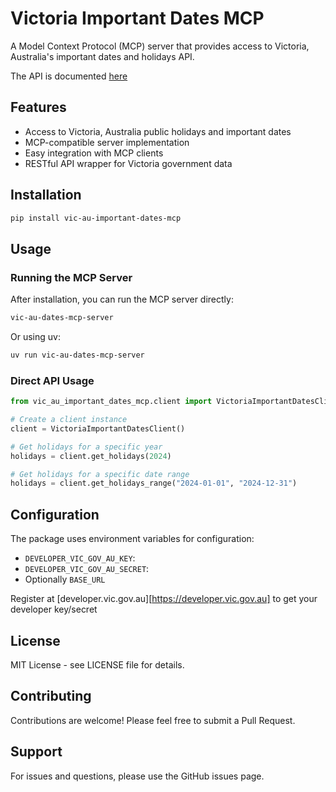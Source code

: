 # Victoria Important Dates MCP

A Model Context Protocol (MCP) server that provides access to Victoria, Australia's important dates and holidays API.

The API is documented [here](https://www.developer.vic.gov.au/index.php?option=com_apiportal&view=apitester&usage=api&apitab=tests&apiName=Victorian+Government+-+Important+Dates+API&apiId=65c5cce0-efcb-4dba-bdde-f391d3a35dc2&managerId=1&type=rest&apiVersion=2.0.0&Itemid=153&swaggerVersion=2.0) 

## Features

- Access to Victoria, Australia public holidays and important dates
- MCP-compatible server implementation
- Easy integration with MCP clients
- RESTful API wrapper for Victoria government data

## Installation

```bash
pip install vic-au-important-dates-mcp
```

## Usage

### Running the MCP Server

After installation, you can run the MCP server directly:

```bash
vic-au-dates-mcp-server
```

Or using uv:

```bash
uv run vic-au-dates-mcp-server
```


### Direct API Usage

```python
from vic_au_important_dates_mcp.client import VictoriaImportantDatesClient

# Create a client instance
client = VictoriaImportantDatesClient()

# Get holidays for a specific year
holidays = client.get_holidays(2024)

# Get holidays for a specific date range
holidays = client.get_holidays_range("2024-01-01", "2024-12-31")
```

## Configuration

The package uses environment variables for configuration:

- `DEVELOPER_VIC_GOV_AU_KEY`: 
- `DEVELOPER_VIC_GOV_AU_SECRET`: 
- Optionally `BASE_URL`

Register at [developer.vic.gov.au][https://developer.vic.gov.au] to get your developer key/secret


## License

MIT License - see LICENSE file for details.

## Contributing

Contributions are welcome! Please feel free to submit a Pull Request.

## Support

For issues and questions, please use the GitHub issues page.
